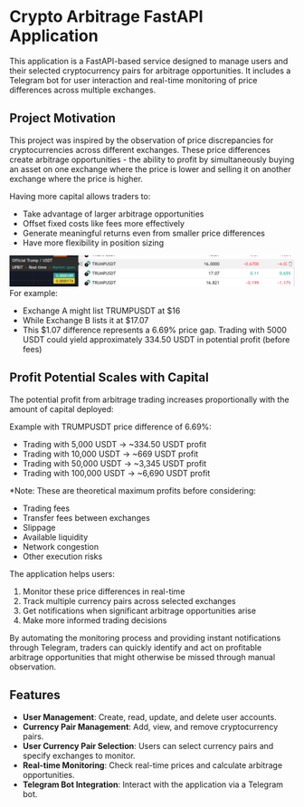 # Crypto Arbitrage FastAPI Application

This application is a FastAPI-based service designed to manage users and their selected cryptocurrency pairs for arbitrage opportunities. It includes a Telegram bot for user interaction and real-time monitoring of price differences across multiple exchanges.

## Project Motivation

This project was inspired by the observation of price discrepancies for cryptocurrencies across different exchanges. These price differences create arbitrage opportunities - the ability to profit by simultaneously buying an asset on one exchange where the price is lower and selling it on another exchange where the price is higher.

Having more capital allows traders to:
- Take advantage of larger arbitrage opportunities
- Offset fixed costs like fees more effectively
- Generate meaningful returns even from smaller price differences
- Have more flexibility in position sizing

![Trump Arbitrage Example](trump.png)
For example:
- Exchange A might list TRUMPUSDT at $16
- While Exchange B lists it at $17.07
- This $1.07 difference represents a 6.69% price gap. Trading with 5000 USDT could yield approximately 334.50 USDT in potential profit (before fees)


## Profit Potential Scales with Capital

The potential profit from arbitrage trading increases proportionally with the amount of capital deployed:

Example with TRUMPUSDT price difference of 6.69%:
- Trading with 5,000 USDT → ~334.50 USDT profit
- Trading with 10,000 USDT → ~669 USDT profit  
- Trading with 50,000 USDT → ~3,345 USDT profit
- Trading with 100,000 USDT → ~6,690 USDT profit

*Note: These are theoretical maximum profits before considering:
- Trading fees
- Transfer fees between exchanges
- Slippage
- Available liquidity
- Network congestion
- Other execution risks




The application helps users:
1. Monitor these price differences in real-time
2. Track multiple currency pairs across selected exchanges
3. Get notifications when significant arbitrage opportunities arise
4. Make more informed trading decisions

By automating the monitoring process and providing instant notifications through Telegram, traders can quickly identify and act on profitable arbitrage opportunities that might otherwise be missed through manual observation.


## Features

- **User Management**: Create, read, update, and delete user accounts.
- **Currency Pair Management**: Add, view, and remove cryptocurrency pairs.
- **User Currency Pair Selection**: Users can select currency pairs and specify exchanges to monitor.
- **Real-time Monitoring**: Check real-time prices and calculate arbitrage opportunities.
- **Telegram Bot Integration**: Interact with the application via a Telegram bot.

